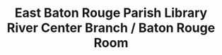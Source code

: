 ---
layout: repo
title: "East Baton Rouge Parish Library River Center Branch / Baton Rouge Room"
id: 25275
permalink: repos/25275/
---